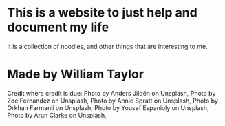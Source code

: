 # This is a website to just help and document my life
It is a collection of noodles, and other things that are interesting to me.
# Made by William Taylor
Credit where credit is due: 
Photo by Anders Jildén on Unsplash,
Photo by Zoe Fernandez on Unsplash,
Photo by Annie Spratt on Unsplash,
Photo by Orkhan Farmanli on Unsplash,
Photo by Yousef Espanioly on Unsplash,
Photo by Arun Clarke on Unsplash,
